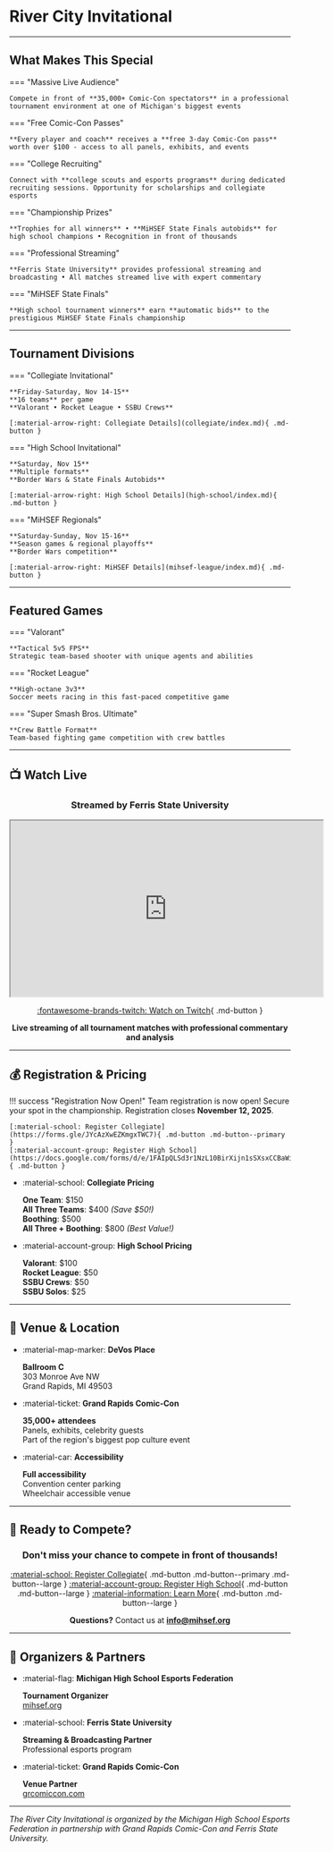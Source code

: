 # River City Invitational

---

## What Makes This Special

=== "Massive Live Audience"

    Compete in front of **35,000+ Comic-Con spectators** in a professional tournament environment at one of Michigan's biggest events

=== "Free Comic-Con Passes"

    **Every player and coach** receives a **free 3-day Comic-Con pass** worth over $100 - access to all panels, exhibits, and events

=== "College Recruiting"

    Connect with **college scouts and esports programs** during dedicated recruiting sessions. Opportunity for scholarships and collegiate esports

=== "Championship Prizes"

    **Trophies for all winners** • **MiHSEF State Finals autobids** for high school champions • Recognition in front of thousands

=== "Professional Streaming"

    **Ferris State University** provides professional streaming and broadcasting • All matches streamed live with expert commentary

=== "MiHSEF State Finals"

    **High school tournament winners** earn **automatic bids** to the prestigious MiHSEF State Finals championship

---

## Tournament Divisions

=== "Collegiate Invitational"

    **Friday-Saturday, Nov 14-15**  
    **16 teams** per game  
    **Valorant • Rocket League • SSBU Crews**

    [:material-arrow-right: Collegiate Details](collegiate/index.md){ .md-button }

=== "High School Invitational"

    **Saturday, Nov 15**  
    **Multiple formats**  
    **Border Wars & State Finals Autobids**

    [:material-arrow-right: High School Details](high-school/index.md){ .md-button }

=== "MiHSEF Regionals"

    **Saturday-Sunday, Nov 15-16**  
    **Season games & regional playoffs**  
    **Border Wars competition**

    [:material-arrow-right: MiHSEF Details](mihsef-league/index.md){ .md-button }

---

## Featured Games

=== "Valorant"

    **Tactical 5v5 FPS**  
    Strategic team-based shooter with unique agents and abilities

=== "Rocket League"

    **High-octane 3v3**  
    Soccer meets racing in this fast-paced competitive game

=== "Super Smash Bros. Ultimate"

    **Crew Battle Format**  
    Team-based fighting game competition with crew battles

---

## 📺 Watch Live

<div align="center">

### Streamed by Ferris State University

<iframe
  src="https://player.twitch.tv/?channel=ferrisstate&parent=rivercity.michiganesports.org"
  height="315"
  width="560"
  allowfullscreen>
</iframe>

[:fontawesome-brands-twitch: Watch on Twitch](https://twitch.tv/ferrisstate){ .md-button }

**Live streaming of all tournament matches with professional commentary and analysis**

</div>

---

## 💰 Registration & Pricing

!!! success "Registration Now Open!"
    Team registration is now open! Secure your spot in the championship. Registration closes **November 12, 2025**.

    [:material-school: Register Collegiate](https://forms.gle/JYcAzXwEZKmgxTWC7){ .md-button .md-button--primary }
    [:material-account-group: Register High School](https://docs.google.com/forms/d/e/1FAIpQLSd3r1NzL10BirXijn1sSXsxCCBaWiEHWPQAFgjF4HdGg5AkiA/viewform){ .md-button }

- :material-school: **Collegiate Pricing**

    **One Team**: $150  
    **All Three Teams**: $400 *(Save $50!)*  
    **Boothing**: $500  
    **All Three + Boothing**: $800 *(Best Value!)*

- :material-account-group: **High School Pricing**

    **Valorant**: $100  
    **Rocket League**: $50  
    **SSBU Crews**: $50  
    **SSBU Solos**: $25

---

## 🏢 Venue & Location

- :material-map-marker: **DeVos Place**

    **Ballroom C**  
    303 Monroe Ave NW  
    Grand Rapids, MI 49503

- :material-ticket: **Grand Rapids Comic-Con**

    **35,000+ attendees**  
    Panels, exhibits, celebrity guests  
    Part of the region's biggest pop culture event

- :material-car: **Accessibility**

    **Full accessibility**  
    Convention center parking  
    Wheelchair accessible venue

---

## 🚀 Ready to Compete?

<div align="center">

### Don't miss your chance to compete in front of thousands!

[:material-school: Register Collegiate](https://forms.gle/JYcAzXwEZKmgxTWC7){ .md-button .md-button--primary .md-button--large }
[:material-account-group: Register High School](https://docs.google.com/forms/d/e/1FAIpQLSd3r1NzL10BirXijn1sSXsxCCBaWiEHWPQAFgjF4HdGg5AkiA/viewform){ .md-button .md-button--large }
[:material-information: Learn More](overview/index.md){ .md-button .md-button--large }

**Questions?** Contact us at **info@mihsef.org**

</div>

---

## 🤝 Organizers & Partners

- :material-flag: **Michigan High School Esports Federation**

    **Tournament Organizer**  
    [mihsef.org](https://www.mihsef.org)

- :material-school: **Ferris State University**

    **Streaming & Broadcasting Partner**  
    Professional esports program

- :material-ticket: **Grand Rapids Comic-Con**

    **Venue Partner**  
    [grcomiccon.com](https://www.grcomiccon.com)

---

*The River City Invitational is organized by the Michigan High School Esports Federation in partnership with Grand Rapids Comic-Con and Ferris State University.*